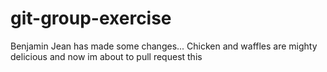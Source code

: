 # git-group-exercise


Benjamin Jean has made some changes... 
Chicken and waffles are mighty delicious
and now im about to pull request this